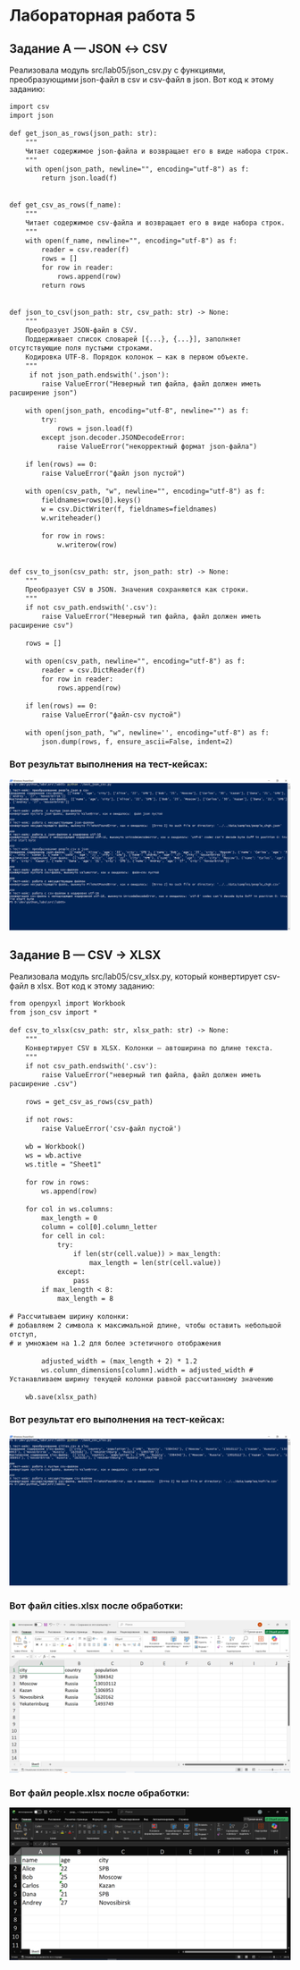 # Лабораторная работа 5
## Задание A — JSON ↔ CSV
Реализовала модуль src/lab05/json_csv.py с функциями, преобразующими json-файл в csv и csv-файл в json.
Вот код к этому заданию:
```
import csv
import json      

def get_json_as_rows(json_path: str):
    """
    Читает содержимое json-файла и возвращает его в виде набора строк.
    """
    with open(json_path, newline="", encoding="utf-8") as f:
        return json.load(f)
    

def get_csv_as_rows(f_name):
    """
    Читает содержимое csv-файла и возвращает его в виде набора строк.
    """
    with open(f_name, newline="", encoding="utf-8") as f:
        reader = csv.reader(f)
        rows = []
        for row in reader:
            rows.append(row)
        return rows 

    
def json_to_csv(json_path: str, csv_path: str) -> None:
    """
    Преобразует JSON-файл в CSV.
    Поддерживает список словарей [{...}, {...}], заполняет отсутствующие поля пустыми строками.
    Кодировка UTF-8. Порядок колонок — как в первом объекте.
    """
     if not json_path.endswith('.json'):
        raise ValueError("Неверный тип файла, файл должен иметь расширение json")

    with open(json_path, encoding="utf-8", newline="") as f:
        try:
            rows = json.load(f)
        except json.decoder.JSONDecodeError:
            raise ValueError("некорректный формат json-файла")
        
    if len(rows) == 0:
        raise ValueError("файл json пустой")
    
    with open(csv_path, "w", newline="", encoding="utf-8") as f:
        fieldnames=rows[0].keys()
        w = csv.DictWriter(f, fieldnames=fieldnames)
        w.writeheader()

        for row in rows:
            w.writerow(row)


def csv_to_json(csv_path: str, json_path: str) -> None:
    """
    Преобразует CSV в JSON. Значения сохраняются как строки.
    """
    if not csv_path.endswith('.csv'):
        raise ValueError("Неверный тип файла, файл должен иметь расширение csv")
        
    rows = []
    
    with open(csv_path, newline="", encoding="utf-8") as f:
        reader = csv.DictReader(f)
        for row in reader:
            rows.append(row)

    if len(rows) == 0:
        raise ValueError("файл-csv пустой")

    with open(json_path, "w", newline='', encoding="utf-8") as f:
        json.dump(rows, f, ensure_ascii=False, indent=2)
```
### Вот результат выполнения на тест-кейсах:

![скриншот выполения тест-кейсов для задания A](../../images/lab05/img01.png)

## Задание B — CSV -> XLSX

Реализовала модуль src/lab05/csv_xlsx.py, который конвертирует csv-файл в xlsx.
Вот код к этому заданию:

```
from openpyxl import Workbook
from json_csv import *

def csv_to_xlsx(csv_path: str, xlsx_path: str) -> None:
    """
    Конвертирует CSV в XLSX. Колонки — автоширина по длине текста.
    """
    if not csv_path.endswith('.csv'):
        raise ValueError("неверный тип файла, файл должен иметь расширение .csv")
    
    rows = get_csv_as_rows(csv_path)

    if not rows:
        raise ValueError('csv-файл пустой')

    wb = Workbook()
    ws = wb.active
    ws.title = "Sheet1"

    for row in rows:
        ws.append(row)

    for col in ws.columns:
        max_length = 0
        column = col[0].column_letter 
        for cell in col:
            try:  
                if len(str(cell.value)) > max_length:
                    max_length = len(str(cell.value))
            except:
                pass
        if max_length < 8:
            max_length = 8

# Рассчитываем ширину колонки:
# добавляем 2 символа к максимальной длине, чтобы оставить небольшой отступ,
# и умножаем на 1.2 для более эстетичного отображения

        adjusted_width = (max_length + 2) * 1.2
        ws.column_dimensions[column].width = adjusted_width # Устанавливаем ширину текущей колонки равной рассчитанному значению

    wb.save(xlsx_path)
```

### Вот результат его выполнения на тест-кейсах:
![скриншот выполения тест-кейсов для задания B](../../images/lab05/img02.png)

### Вот файл cities.xlsx после обработки:
![xlsx-файл](../../images/lab05/img03.png)

### Вот файл people.xlsx после обработки:
![xlsx-файл](../../images/lab05/img04.png)